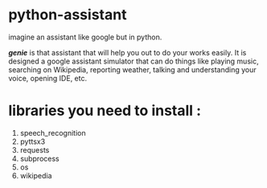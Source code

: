 # python-assistant

imagine an assistant like google but in python.

***genie*** is that assistant that will help you out to do your works easily.
It is designed a google assistant simulator that can do things like playing music, searching on Wikipedia, reporting weather, talking and understanding your voice, opening IDE, etc.
# libraries you need to install :
1. speech_recognition
2. pyttsx3
3. requests
4. subprocess
5. os
6. wikipedia
